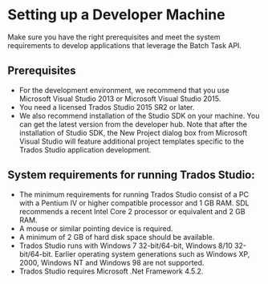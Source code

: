 Setting up a Developer Machine
=====
Make sure you have the right prerequisites and meet the system requirements to develop applications that leverage the Batch Task API.

Prerequisites
----

* For the development environment, we recommend that you use Microsoft Visual Studio 2013 or Microsoft Visual Studio 2015.
* You need a licensed Trados Studio 2015 SR2 or later.
* We also recommend installation of the Studio SDK on your machine. You can get the latest version from the developer hub. Note that after the installation of Studio SDK, the New Project dialog box from Microsoft Visual Studio will feature additional project templates specific to the Trados Studio application development.

System requirements for running Trados Studio:
----

* The minimum requirements for running Trados Studio consist of a PC with a Pentium IV or higher compatible processor and 1 GB RAM. SDL recommends a recent Intel Core 2 processor or equivalent and 2 GB RAM.
* A mouse or similar pointing device is required.
* A minimum of 2 GB of hard disk space should be available.
* Trados Studio runs with Windows 7 32-bit/64-bit, Windows 8/10 32-bit/64-bit. Earlier operating system generations such as Windows XP, 2000, Windows NT and Windows 98 are not supported.
* Trados Studio requires Microsoft .Net Framework 4.5.2.
